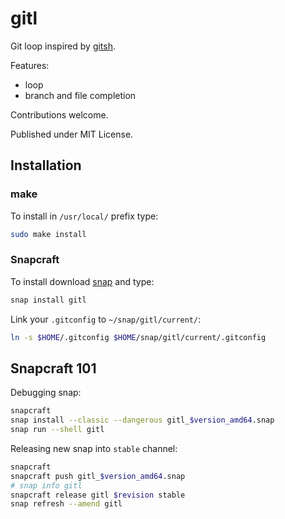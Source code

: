 
gitl
====

Git loop inspired by [gitsh](https://github.com/thoughtbot/gitsh).

Features:

* loop
* branch and file completion

Contributions welcome.

Published under MIT License.

## Installation

### make

To install in `/usr/local/` prefix type:

```bash
sudo make install
```

### Snapcraft

To install download [snap](https://snapcraft.io) and type:

```bash
snap install gitl
```

Link your `.gitconfig` to `~/snap/gitl/current/`:

```bash
ln -s $HOME/.gitconfig $HOME/snap/gitl/current/.gitconfig
```

## Snapcraft 101

Debugging snap:

```bash
snapcraft
snap install --classic --dangerous gitl_$version_amd64.snap
snap run --shell gitl
```

Releasing new snap into `stable` channel:

```bash
snapcraft
snapcraft push gitl_$version_amd64.snap
# snap info gitl
snapcraft release gitl $revision stable
snap refresh --amend gitl
```
